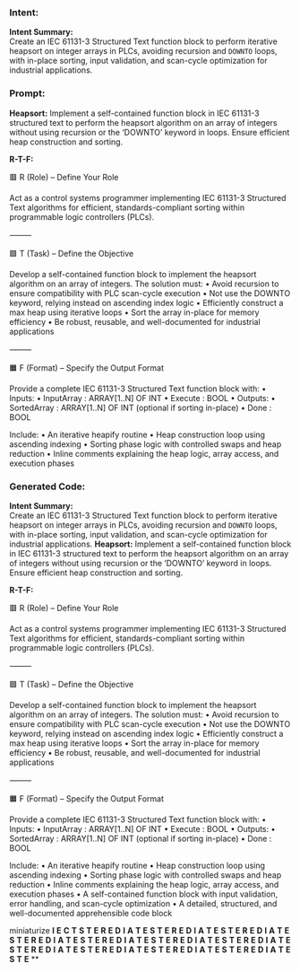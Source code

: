 ### Intent:
**Intent Summary:**  
Create an IEC 61131-3 Structured Text function block to perform iterative heapsort on integer arrays in PLCs, avoiding recursion and `DOWNTO` loops, with in-place sorting, input validation, and scan-cycle optimization for industrial applications.

### Prompt:
**Heapsort:**
Implement a self-contained function block in IEC 61131-3 structured text to perform the heapsort algorithm on an array of integers without using recursion or the ‘DOWNTO’ keyword in loops. Ensure efficient heap construction and sorting.

**R-T-F:**

🟥 R (Role) – Define Your Role

Act as a control systems programmer implementing IEC 61131-3 Structured Text algorithms for efficient, standards-compliant sorting within programmable logic controllers (PLCs).

⸻

🟩 T (Task) – Define the Objective

Develop a self-contained function block to implement the heapsort algorithm on an array of integers. The solution must:
	•	Avoid recursion to ensure compatibility with PLC scan-cycle execution
	•	Not use the DOWNTO keyword, relying instead on ascending index logic
	•	Efficiently construct a max heap using iterative loops
	•	Sort the array in-place for memory efficiency
	•	Be robust, reusable, and well-documented for industrial applications

⸻

🟧 F (Format) – Specify the Output Format

Provide a complete IEC 61131-3 Structured Text function block with:
	•	Inputs:
	•	InputArray : ARRAY[1..N] OF INT
	•	Execute : BOOL
	•	Outputs:
	•	SortedArray : ARRAY[1..N] OF INT (optional if sorting in-place)
	•	Done : BOOL

Include:
	•	An iterative heapify routine
	•	Heap construction loop using ascending indexing
	•	Sorting phase logic with controlled swaps and heap reduction
	•	Inline comments explaining the heap logic, array access, and execution phases

### Generated Code:
**Intent Summary:**  
Create an IEC 61131-3 Structured Text function block to perform iterative heapsort on integer arrays in PLCs, avoiding recursion and `DOWNTO` loops, with in-place sorting, input validation, and scan-cycle optimization for industrial applications.
**Heapsort:**
Implement a self-contained function block in IEC 61131-3 structured text to perform the heapsort algorithm on an array of integers without using recursion or the ‘DOWNTO’ keyword in loops. Ensure efficient heap construction and sorting.

**R-T-F:**

🟥 R (Role) – Define Your Role

Act as a control systems programmer implementing IEC 61131-3 Structured Text algorithms for efficient, standards-compliant sorting within programmable logic controllers (PLCs).

⸻

🟩 T (Task) – Define the Objective

Develop a self-contained function block to implement the heapsort algorithm on an array of integers. The solution must:
	•	Avoid recursion to ensure compatibility with PLC scan-cycle execution
	•	Not use the DOWNTO keyword, relying instead on ascending index logic
	•	Efficiently construct a max heap using iterative loops
	•	Sort the array in-place for memory efficiency
	•	Be robust, reusable, and well-documented for industrial applications

⸻

🟧 F (Format) – Specify the Output Format

Provide a complete IEC 61131-3 Structured Text function block with:
	•	Inputs:
	•	InputArray : ARRAY[1..N] OF INT
	•	Execute : BOOL
	•	Outputs:
	•	SortedArray : ARRAY[1..N] OF INT (optional if sorting in-place)
	•	Done : BOOL

Include:
	•	An iterative heapify routine
	•	Heap construction loop using ascending indexing
	•	Sorting phase logic with controlled swaps and heap reduction
	•	Inline comments explaining the heap logic, array access, and execution phases
	•	A self-contained function block with input validation, error handling, and scan-cycle optimization
	•	A detailed, structured, and well-documented apprehensible code block

 miniaturize
**I**
**E**
**C**
**T**
**S**
**T**
**E**
**R**
**E**
**D**
**I**
**A**
**T**
**E**
**S**
**T**
**E**
**R**
**E**
**D**
**I**
**A**
**T**
**E**
**S**
**T**
**E**
**R**
**E**
**D**
**I**
**A**
**T**
**E**
**S**
**T**
**E**
**R**
**E**
**D**
**I**
**A**
**T**
**E**
**S**
**T**
**E**
**R**
**E**
**D**
**I**
**A**
**T**
**E**
**S**
**T**
**E**
**R**
**E**
**D**
**I**
**A**
**T**
**E**
**S**
**T**
**E**
**R**
**E**
**D**
**I**
**A**
**T**
**E**
**S**
**T**
**E**
**R**
**E**
**D**
**I**
**A**
**T**
**E**
**S**
**T**
**E**
**R**
**E**
**D**
**I**
**A**
**T**
**E**
**S**
**T**
**E**
**R**
**E**
**D**
**I**
**A**
**T**
**E**
**S**
**T**
**E**
**R**
**E**
**D**
**I**
**A**
**T**
**E**
**S**
**T**
**E**
**
